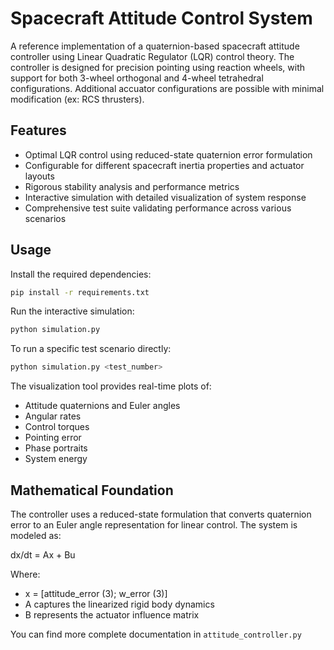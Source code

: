 # Spacecraft Attitude Control System

A reference implementation of a quaternion-based spacecraft attitude controller using Linear Quadratic Regulator (LQR) control theory. The controller is designed for precision pointing using reaction wheels, with support for both 3-wheel orthogonal and 4-wheel tetrahedral configurations. Additional accuator configurations are possible with minimal modification (ex: RCS thrusters).

## Features

- Optimal LQR control using reduced-state quaternion error formulation
- Configurable for different spacecraft inertia properties and actuator layouts  
- Rigorous stability analysis and performance metrics
- Interactive simulation with detailed visualization of system response
- Comprehensive test suite validating performance across various scenarios

## Usage
Install the required dependencies:
```bash
pip install -r requirements.txt
```
Run the interactive simulation:
```bash
python simulation.py
```
To run a specific test scenario directly:
```bash
python simulation.py <test_number>
```

The visualization tool provides real-time plots of:
- Attitude quaternions and Euler angles
- Angular rates
- Control torques
- Pointing error
- Phase portraits
- System energy

## Mathematical Foundation

The controller uses a reduced-state formulation that converts quaternion error to an Euler angle representation for linear control. The system is modeled as:

dx/dt = Ax + Bu

Where:
- x = [attitude_error (3); w_error (3)]
- A captures the linearized rigid body dynamics
- B represents the actuator influence matrix

You can find more complete documentation in `attitude_controller.py`
